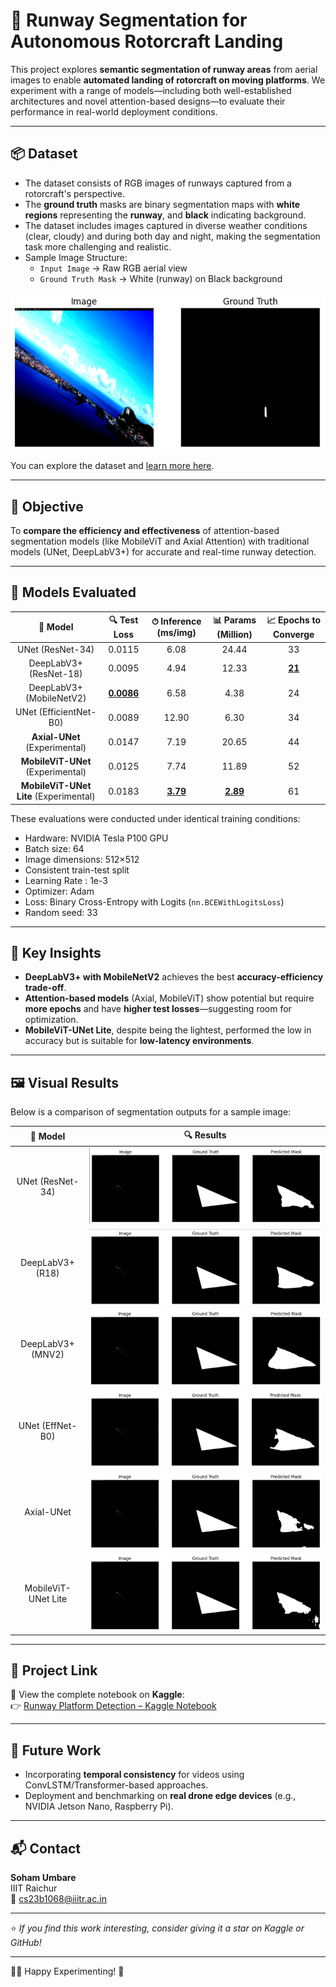 # 🛬 Runway Segmentation for Autonomous Rotorcraft Landing  

This project explores **semantic segmentation of runway areas** from aerial images to enable **automated landing of rotorcraft on moving platforms**. We experiment with a range of models—including both well-established architectures and novel attention-based designs—to evaluate their performance in real-world deployment conditions.

---

## 📦 Dataset

- The dataset consists of RGB images of runways captured from a rotorcraft's perspective.
- The **ground truth** masks are binary segmentation maps with **white regions** representing the **runway**, and **black** indicating background.
- The dataset includes images captured in diverse weather conditions (clear, cloudy) and during both day and night, making the segmentation task more challenging and realistic.
- Sample Image Structure:
  - `Input Image` → Raw RGB aerial view
  - `Ground Truth Mask` → White (runway) on Black background

![sample from the dataset](data/data.png)

You can explore the dataset and [learn more here](https://www.kaggle.com/datasets/relufrank/fs2020-runway-dataset). 

---

## 🎯 Objective

To **compare the efficiency and effectiveness** of attention-based segmentation models (like MobileViT and Axial Attention) with traditional models (UNet, DeepLabV3+) for accurate and real-time runway detection.

---

## 🧠 Models Evaluated

| 🎯 **Model**                       | 🔍 **Test Loss** | ⏱ **Inference (ms/img)** | 📊 **Params (Million)** | 📈 **Epochs to Converge** |
| :--------------------------------: | :--------------: | :----------------------: | :----------------------: | :------------------------: |
| UNet (ResNet-34)                  | 0.0115           | 6.08                     | 24.44                    | 33                         |
| DeepLabV3+ (ResNet-18)            | 0.0095           | 4.94                     | 12.33                    | <ins>**21**</ins>                     |
| DeepLabV3+ (MobileNetV2)          | <ins>**0.0086**</ins>       | 6.58                     | 4.38                     | 24                         |
| UNet (EfficientNet-B0)           | 0.0089           | 12.90                    | 6.30                     | 34                         |
| **Axial-UNet** (Experimental)     | 0.0147           | 7.19                     | 20.65                    | 44                         |
| **MobileViT-UNet** (Experimental) | 0.0125           | 7.74                     | 11.89                    | 52                         |
| **MobileViT-UNet Lite** (Experimental)| 0.0183        | <ins>**3.79**</ins>                 | <ins>**2.89**</ins>                 | 61                         |

These evaluations were conducted under identical training conditions:
- Hardware: NVIDIA Tesla P100 GPU
- Batch size: 64
- Image dimensions: 512×512
- Consistent train-test split
- Learning Rate : 1e-3
- Optimizer: Adam
- Loss: Binary Cross-Entropy with Logits (`nn.BCEWithLogitsLoss`)
- Random seed: 33 
---

## 🧪 Key Insights

- **DeepLabV3+ with MobileNetV2** achieves the best **accuracy-efficiency trade-off**.
- **Attention-based models** (Axial, MobileViT) show potential but require **more epochs** and have **higher test losses**—suggesting room for optimization.
- **MobileViT-UNet Lite**, despite being the lightest, performed the low in accuracy but is suitable for **low-latency environments**.

---

## 🖼 Visual Results

Below is a comparison of segmentation outputs for a sample image:

| 🎯 **Model**        | 🔍 **Results**                              |
|:-------------------:|:--------------------------------------------:|
| UNet (ResNet-34)    | ![](results/simple_unet.png)                 |
| DeepLabV3+ (R18)    | ![](results/deeplabv3resnet18.png)           |
| DeepLabV3+ (MNV2)   | ![](results/deeplabv3mobilenetv2.png)        |
| UNet (EffNet-B0)    | ![](results/unet_efficientnetb0.png)         |
| Axial-UNet          | ![](results/axial_unet.png)                  |
| MobileViT-UNet Lite | ![](results/mobilevit_unet_lite.png)         |


---

## 🔗 Project Link

📁 View the complete notebook on **Kaggle**:  
👉 [Runway Platform Detection – Kaggle Notebook](https://www.kaggle.com/code/sohamumbare/runway-platfrom-detection-compressed)

---

## 🚀 Future Work

- Incorporating **temporal consistency** for videos using ConvLSTM/Transformer-based approaches.
- Deployment and benchmarking on **real drone edge devices** (e.g., NVIDIA Jetson Nano, Raspberry Pi).

---

## 📬 Contact

**Soham Umbare**  
IIIT Raichur  
📧 cs23b1068@iiitr.ac.in

---

⭐ _If you find this work interesting, consider giving it a star on Kaggle or GitHub!_

---
🧑‍💻 Happy Experimenting! 🔬


